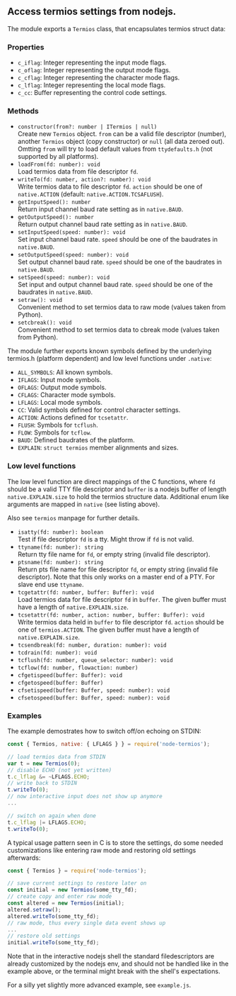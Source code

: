 ## Access termios settings from nodejs.

The module exports a `Termios` class, that encapsulates termios struct data:

### Properties
    
- `c_iflag`: Integer representing the input mode flags.
- `c_oflag`: Integer representing the output mode flags.
- `c_cflag`: Integer representing the character mode flags.
- `c_lflag`: Integer representing the local mode flags.
- `c_cc`: Buffer representing the control code settings.

### Methods
    
- `constructor(from?: number | ITermios | null)`  
  Create new `Termios` object. `from` can be a valid file descriptor (number),
  another `Termios` object (copy constructor) or `null` (all data zeroed out).
  Omtting `from` will try to load default values from `ttydefaults.h` (not supported by all platforms).
- `loadFrom(fd: number): void`  
  Load termios data from file descriptor `fd`.
- `writeTo(fd: number, action?: number): void`  
  Write termios data to file descriptor `fd`. `action` should be one of `native.ACTION`
  (default: `native.ACTION.TCSAFLUSH`).
- `getInputSpeed(): number`  
  Return input channel baud rate setting as in `native.BAUD`.
- `getOutputSpeed(): number`  
  Return output channel baud rate setting as in `native.BAUD`.
- `setInputSpeed(speed: number): void`  
  Set input channel baud rate. `speed` should be one of the baudrates in `native.BAUD`.
- `setOutputSpeed(speed: number): void`  
  Set output channel baud rate. `speed` should be one of the baudrates in `native.BAUD`.
- `setSpeed(speed: number): void`  
  Set input and output channel baud rate. `speed` should be one of the baudrates in `native.BAUD`.
- `setraw(): void`  
  Convenient method to set termios data to raw mode (values taken from Python).
- `setcbreak(): void`  
  Convenient method to set termios data to cbreak mode (values taken from Python).

The module further exports known symbols defined by the
underlying termios.h (platform dependent) and low level functions under `.native`:

- `ALL_SYMBOLS`: All known symbols.
- `IFLAGS`: Input mode symbols.
- `OFLAGS`: Output mode symbols.
- `CFLAGS`: Character mode symbols.
- `LFLAGS`: Local mode symbols.
- `CC`: Valid symbols defined for control character settings.
- `ACTION`: Actions defined for `tcsetattr`.
- `FLUSH`: Symbols for `tcflush`.
- `FLOW`: Symbols for `tcflow`.
- `BAUD`: Defined baudrates of the platform.
- `EXPLAIN`: `struct termios` member alignments and sizes.

### Low level functions

The low level function are direct mappings of the C functions,
where `fd` should be a valid TTY file descriptor
and `buffer` is a nodejs buffer of length `native.EXPLAIN.size`
to hold the termios structure data. Additional enum like arguments
are mapped in `native` (see listing above).

Also see `termios` manpage for further details.

- `isatty(fd: number): boolean`  
  Test if file descriptor `fd` is a tty. Might throw if `fd` is not valid.
- `ttyname(fd: number): string`  
  Return tty file name for `fd`, or empty string (invalid file descriptor).
- `ptsname(fd: number): string`  
  Return pts file name for file descriptor `fd`, or empty string (invalid file descriptor).
  Note that this only works on a master end of a PTY. For slave end use `ttyname`.
- `tcgetattr(fd: number, buffer: Buffer): void`  
  Load termios data for file descriptor `fd` in `buffer`. The given buffer must have a length
  of `native.EXPLAIN.size`.
- `tcsetattr(fd: number, action: number, buffer: Buffer): void`  
  Write termios data held in `buffer` to file descriptor `fd`. `action` should be one of `termios.ACTION`.
  The given buffer must have a length of `native.EXPLAIN.size`.
- `tcsendbreak(fd: number, duration: number): void`  
- `tcdrain(fd: number): void`  
- `tcflush(fd: number, queue_selector: number): void`
- `tcflow(fd: number, flowaction: number)`
- `cfgetispeed(buffer: Buffer): void`
- `cfgetospeed(buffer: Buffer)`
- `cfsetispeed(buffer: Buffer, speed: number): void`
- `cfsetospeed(buffer: Buffer, speed: number): void`


### Examples

The example demostrates how to switch off/on echoing on STDIN:
```javascript
const { Termios, native: { LFLAGS } } = require('node-termios');

// load termios data from STDIN
var t = new Termios(0);
// disable ECHO (not yet written)
t.c_lflag &= ~LFLAGS.ECHO;
// write back to STDIN
t.writeTo(0);
// now interactive input does not show up anymore
...

// switch on again when done
t.c_lflag |= LFLAGS.ECHO;
t.writeTo(0);
```

A typical usage pattern seen in C is to store the settings,
do some needed customizations like entering raw mode
and restoring old settings afterwards:
```javascript
const { Termios } = require('node-termios');

// save current settings to restore later on
const initial = new Termios(some_tty_fd);
// create copy and enter raw mode
const altered = new Termios(initial);
altered.setraw();
altered.writeTo(some_tty_fd);
// raw mode, thus every single data event shows up
...
// restore old settings
initial.writeTo(some_tty_fd);
```

Note that in the interactive nodejs shell the standard filedescriptors are already
customized by the nodejs env, and should not be handled like in the example above,
or the terminal might break with the shell's expectations.

For a silly yet slightly more advanced example, see `example.js`.
